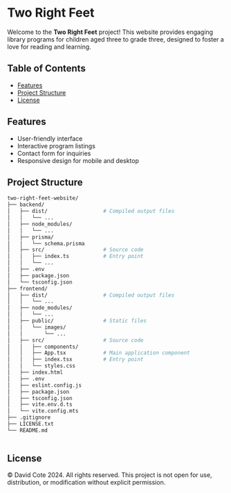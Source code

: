 # Two Right Feet

Welcome to the **Two Right Feet** project! This website provides engaging library programs for children aged three to grade three, designed to foster a love for reading and learning.

## Table of Contents

- [Features](#features)
- [Project Structure](#project-structure)
- [License](#license)

## Features

- User-friendly interface
- Interactive program listings
- Contact form for inquiries
- Responsive design for mobile and desktop

## Project Structure

```bash
two-right-feet-website/
├── backend/
│   ├── dist/                  # Compiled output files
│   │   └── ...        
│   ├── node_modules/
│   │   └── ...                
│   ├── prisma/
│   │   └── schema.prisma
│   ├── src/                   # Source code
│   │   ├── index.ts           # Entry point
│   │   └── ...
│   ├── .env
│   ├── package.json
│   └── tsconfig.json
├── frontend/
│   ├── dist/                  # Compiled output files
│   │   └── ...
│   ├── node_modules/
│   │   └── ...
│   ├── public/                # Static files
│   │   └── images/
│   │       └── ...
│   ├── src/                   # Source code
│   │   ├── components/
│   │   ├── App.tsx            # Main application component
│   │   ├── index.tsx          # Entry point
│   │   └── styles.css
│   ├── index.html             
│   ├── .env
│   ├── eslint.config.js
│   ├── package.json
│   ├── tsconfig.json
│   ├── vite.env.d.ts
│   └── vite.config.mts
├── .gitignore
├── LICENSE.txt
└── README.md
    
```

## License

© David Cote 2024. All rights reserved.
This project is not open for use, distribution, or modification without explicit permission.
